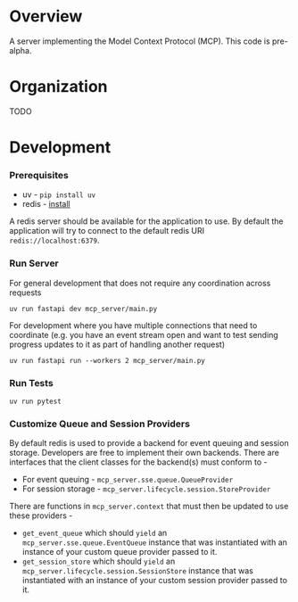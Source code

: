# Overview
A server implementing the Model Context Protocol (MCP). This code is pre-alpha.

# Organization
TODO

# Development

### Prerequisites
* uv - `pip install uv`
* redis - [install](https://redis.io/docs/latest/operate/oss_and_stack/install/archive/install-redis/)

A redis server should be available for the application to use. By default the
application will try to connect to the default redis URI `redis://localhost:6379`.

### Run Server
For general development that does not require any coordination across requests

    uv run fastapi dev mcp_server/main.py

For development where you have multiple connections that need to coordinate (e.g.
you have an event stream open and want to test sending progress updates to it as
part of handling another request)

    uv run fastapi run --workers 2 mcp_server/main.py

### Run Tests

    uv run pytest

### Customize Queue and Session Providers

By default redis is used to provide a backend for event queuing and session storage.
Developers are free to implement their own backends. There are interfaces that the
client classes for the backend(s) must conform to -
* For event queuing - `mcp_server.sse.queue.QueueProvider`
* For session storage - `mcp_server.lifecycle.session.StoreProvider`

There are functions in `mcp_server.context` that must then be updated to use these
providers -
* `get_event_queue` which should `yield` an `mcp_server.sse.queue.EventQueue` instance that was instantiated with an instance of your custom queue provider passed to it.
* `get_session_store` which should `yield` an `mcp_server.lifecycle.session.SessionStore` instance that was instantiated with an instance of your custom session provider passed to it.
